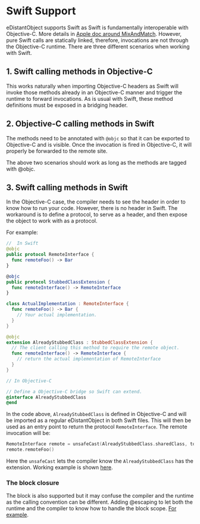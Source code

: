 # Swift Support

eDistantObject supports Swift as Swift is fundamentally interoperable with
Objective-C. More details in [Apple doc around
MixAndMatch](https://developer.apple.com/library/content/documentation/Swift/Conceptual/BuildingCocoaApps/MixandMatch.html).
However, pure Swift calls are statically linked, therefore, invocations are not
through the Objective-C runtime. There are three different scenarios when
working with Swift.

## 1. Swift calling methods in Objective-C

This works naturally when importing Objective-C headers as Swift will invoke
those methods already in an Objective-C manner and trigger the runtime to
forward invocations. As is usual with Swift, these method definitions must be exposed in a bridging header.

## 2. Objective-C calling methods in Swift

The methods need to be annotated with `@objc` so that it can be exported to
Objective-C and is visible. Once the invocation is fired in Objective-C, it will
properly be forwarded to the remote site.

The above two scenarios should work as long as the methods are tagged with
@objc.

## 3. Swift calling methods in Swift

In the Objective-C case, the compiler needs to see the header in order to know how
to run your code. However, there is no header in Swift. The workaround is to
define a protocol, to serve as a header, and then expose the object to work
with as a protocol.

For example:

```swift
//  In Swift
@objc
public protocol RemoteInterface {
  func remoteFoo() -> Bar
}

@objc
public protocol StubbedClassExtension {
  func remoteInterface() -> RemoteInterface
}

class ActualImplementation : RemoteInterface {
  func remoteFoo() -> Bar {
    // Your actual implementation.
  }
}

@objc
extension AlreadyStubbedClass : StubbedClassExtension {
  // The client calling this method to require the remote object.
  func remoteInterface() -> RemoteInterface {
    // return the actual implementation of RemoteInterface
  }
}
```

```objectivec
// In Objective-C

// Define a Objective-C bridge so Swift can extend.
@interface AlreadyStubbedClass
@end
```

In the code above, `AlreadyStubbedClass` is defined in Objective-C and will be
imported as a regular eDistantObject in both Swift files. This will then be used
as an entry point to return the protocol `RemoteInterface`. The remote
invocation will be:

```swift
RemoteInterface remote = unsafeCast(AlreadyStubbedClass.sharedClass, to:StubbedClassExtension.self).remoteInstance
remote.remoteFoo()
```

Here the `unsafeCast` lets the compiler know the `AlreadyStubbedClass` has the
extension. Working example is shown
[here](../Service/Tests/FunctionalTests/EDOSwiftUITest.swift).

### The block closure

The block is also supported but it may confuse the compiler and the runtime as the calling convention can be different. Adding @escaping to let both the runtime and the compiler to know how to handle the block scope. [For example](../Service/Tests/TestsBundle/EDOTestSwiftProtocol.swift).
